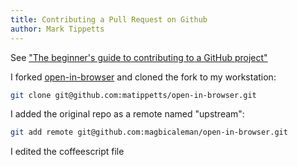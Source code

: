 ```yaml
---
title: Contributing a Pull Request on Github
author: Mark Tippetts
---
```

See ["The beginner's guide to contributing to a GitHub project"](https://akrabat.com/the-beginners-guide-to-contributing-to-a-github-project/)

I forked [open-in-browser](https://github.com/magbicaleman/open-in-browser) and cloned the fork to my workstation:
``` bash
git clone git@github.com:matippetts/open-in-browser.git
```
I added the original repo as a remote named "upstream":
``` bash
git add remote git@github.com:magbicaleman/open-in-browser.git
```

I edited the coffeescript file
